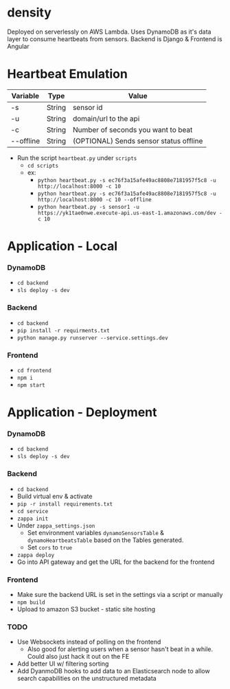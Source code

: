 # density
Deployed on serverlessly on AWS Lambda.  Uses DynamoDB as it's data layer to consume heartbeats from sensors.  Backend is Django & Frontend is Angular

# Heartbeat Emulation
| Variable         | Type      | Value                                                                                                                     |
|------------------|-----------|---------------------------------------------------------------------------------------------------------------------------|
| -s               | String    | sensor id                                                                                                                 |
| -u               | String    | domain/url to the api                                                                                                     |
| -c               | String    | Number of seconds you want to beat                                                                                        |
| --offline        | String    | (OPTIONAL) Sends sensor status offline                                                                                               |


- Run the script `heartbeat.py` under `scripts`
    - `cd scripts`    
    - ex:
        - `python heartbeat.py -s ec76f3a15afe49ac8808e7181957f5c8 -u http://localhost:8000 -c 10 `
        - `python heartbeat.py -s ec76f3a15afe49ac8808e7181957f5c8 -u http://localhost:8000 -c 10 --offline`
        - `python heartbeat.py -s sensor1 -u https://yk1tae0nwe.execute-api.us-east-1.amazonaws.com/dev -c 10`

# Application - Local
### DynamoDB 
- `cd backend`
- `sls deploy -s dev`

### Backend
- `cd backend`
- `pip install -r requirments.txt`
- `python manage.py runserver --service.settings.dev`

### Frontend
- `cd frontend`
- `npm i`
- `npm start`


# Application - Deployment
### DynamoDB 
- `cd backend`
- `sls deploy -s dev`

### Backend
- `cd backend`
-  Build virtual env & activate
- `pip -r install requirements.txt`
- `cd service`
- `zappa init`
- Under `zappa_settings.json`
    - Set environment variables `dynamoSensorsTable` & `dynamoHeartbeatsTable` based on the Tables generated.
    - Set `cors` to `true` 
-  `zappa deploy`
-  Go into API gateway and get the URL for the backend for the frontend

### Frontend
-  Make sure the backend URL is set in the settings via a script or manually
- `npm build`
- Upload to amazon S3 bucket - static site hosting


### TODO
- Use Websockets instead of polling on the frontend
    - Also good for alerting users when a sensor hasn't beat in a while.  Could also just hack it out on the FE
- Add better UI w/ filtering sorting 
- Add DyanmoDB hooks to add data to an Elasticsearch node to allow search capabilities on the unstructured metadata
